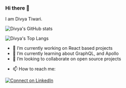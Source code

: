 ### Hi there 👋

I am Divya Tiwari.


<!-- **divyatiwari5/divyatiwari5** is a ✨ _special_ ✨ repository because its `README.md` (this file) appears on your GitHub profile.

Here are some ideas to get you started: -->

![Divya's GitHub stats](https://github-readme-stats.vercel.app/api?username=divyatiwari5&count_private=true&show_icons=true&theme=tokyonight)

![Divya's Top Langs](https://github-readme-stats.vercel.app/api/top-langs/?username=divyatiwari5&theme=tokyonight)


- 🔭 I’m currently working on React based projects
- 🌱 I’m currently learning about GraphQL, and Apollo
- 👯 I’m looking to collaborate on open source projects
<!-- - 🤔 I’m looking for help with ...
- 💬 Ask me about ... -->
- 📫 How to reach me: 

[![Connect on LinkedIn](https://img.shields.io/badge/--linkedin?label=LinkedIn&logo=LinkedIn&style=social)](https://www.linkedin.com/in/divyatiwari5/)

<!-- 
- 😄 Pronouns: ...
- ⚡ Fun fact: ... -->
